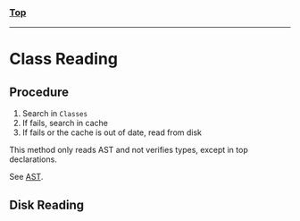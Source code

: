 ### [Top](index.html)
---------------------


Class Reading
=============

Procedure
---------

1. Search in `Classes`
1. If fails, search in cache
1. If fails or the cache is out of date, read from disk

This method only reads AST and not verifies types, except in top declarations.

See [AST](AST.html).

Disk Reading
------------
